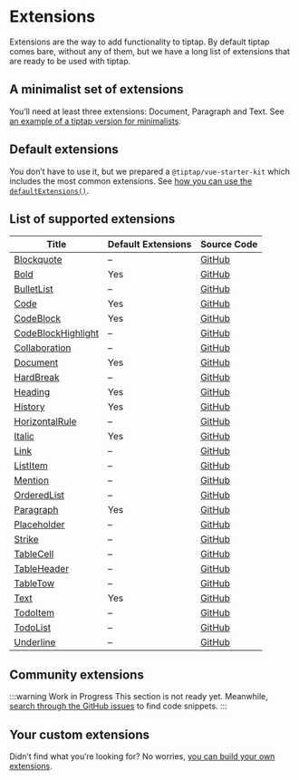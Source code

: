 # Extensions

Extensions are the way to add functionality to tiptap. By default tiptap comes bare, without any of them, but we have a long list of extensions that are ready to be used with tiptap.

## A minimalist set of extensions

You’ll need at least three extensions: Document, Paragraph and Text. See [an example of a tiptap version for minimalists](/examples/simple).

## Default extensions

You don’t have to use it, but we prepared a `@tiptap/vue-starter-kit` which includes the most common extensions. See [how you can use the `defaultExtensions()`](/examples/basic).

## List of supported extensions

| Title | Default Extensions | Source Code |
| ----- | ------- | ----------- |
| [Blockquote](/api/extensions/blockquote) | – | [GitHub](https://github.com/ueberdosis/tiptap-next/blob/main/packages/extension-blockquote/)
| [Bold](/api/extensions/bold) | Yes | [GitHub](https://github.com/ueberdosis/tiptap-next/blob/main/packages/extension-bold/)
| [BulletList](/api/extensions/bullet-list) | – | [GitHub](https://github.com/ueberdosis/tiptap-next/blob/main/packages/extension-bullet-list/)
| [Code](/api/extensions/code) | Yes | [GitHub](https://github.com/ueberdosis/tiptap-next/blob/main/packages/extension-code/)
| [CodeBlock](/api/extensions/code-block) | Yes | [GitHub](https://github.com/ueberdosis/tiptap-next/blob/main/packages/extension-code-block/)
| [CodeBlockHighlight](/api/extensions/code-block-highlight) | – | [GitHub](https://github.com/ueberdosis/tiptap-next/blob/main/packagescode-block-highlight/extension-/)
| [Collaboration](/api/extensions/collaboration) | – | [GitHub](https://github.com/ueberdosis/tiptap-next/blob/main/packages/extension-collaboration/)
| [Document](/api/extensions/document) | Yes | [GitHub](https://github.com/ueberdosis/tiptap-next/blob/main/packages/extension-document/)
| [HardBreak](/api/extensions/hard-break) | – | [GitHub](https://github.com/ueberdosis/tiptap-next/blob/main/packages/extension-hard-break/)
| [Heading](/api/extensions/heading) | Yes | [GitHub](https://github.com/ueberdosis/tiptap-next/blob/main/packages/extension-heading/)
| [History](/api/extensions/history) | Yes | [GitHub](https://github.com/ueberdosis/tiptap-next/blob/main/packages/extension-history/)
| [HorizontalRule](/api/extensions/horizontal-rule) | – | [GitHub](https://github.com/ueberdosis/tiptap-next/blob/main/packages/extension-horizontal-rule/)
| [Italic](/api/extensions/italic) | Yes | [GitHub](https://github.com/ueberdosis/tiptap-next/blob/main/packages/extension-italic/)
| [Link](/api/extensions/link) | – | [GitHub](https://github.com/ueberdosis/tiptap-next/blob/main/packages/extension-link/)
| [ListItem](/api/extensions/list-item) | – | [GitHub](https://github.com/ueberdosis/tiptap-next/blob/main/packages/extension-list-item/)
| [Mention](/api/extensions/mention) | – | [GitHub](https://github.com/ueberdosis/tiptap-next/blob/main/packages/extension-mention/)
| [OrderedList](/api/extensions/ordered-list) | – | [GitHub](https://github.com/ueberdosis/tiptap-next/blob/main/packages/extension-ordered-list/)
| [Paragraph](/api/extensions/paragraph) | Yes | [GitHub](https://github.com/ueberdosis/tiptap-next/blob/main/packages/extension-paragraph/)
| [Placeholder](/api/extensions/placeholder) | – | [GitHub](https://github.com/ueberdosis/tiptap-next/blob/main/packages/extension-placeholder/)
| [Strike](/api/extensions/strike) | – | [GitHub](https://github.com/ueberdosis/tiptap-next/blob/main/packages/extension-strike/)
| [TableCell](/api/extensions/table-cell) | – | [GitHub](https://github.com/ueberdosis/tiptap-next/blob/main/packages/extension-table-cell/)
| [TableHeader](/api/extensions/table-header) | – | [GitHub](https://github.com/ueberdosis/tiptap-next/blob/main/packages/extension-table-header/)
| [TableTow](/api/extensions/table-row) | – | [GitHub](https://github.com/ueberdosis/tiptap-next/blob/main/packages/extension-table-row/)
| [Text](/api/extensions/text) | Yes | [GitHub](https://github.com/ueberdosis/tiptap-next/blob/main/packages/extension-text/)
| [TodoItem](/api/extensions/todo-item) | – | [GitHub](https://github.com/ueberdosis/tiptap-next/blob/main/packages/extension-todo-item/)
| [TodoList](/api/extensions/todo-list) | – | [GitHub](https://github.com/ueberdosis/tiptap-next/blob/main/packages/extension-todo-list/)
| [Underline](/api/extensions/underline) | – | [GitHub](https://github.com/ueberdosis/tiptap-next/blob/main/packages/extension-underline/)

## Community extensions

:::warning Work in Progress
This section is not ready yet. Meanwhile, [search through the GitHub issues](https://github.com/ueberdosis/tiptap/issues) to find code snippets.
:::

## Your custom extensions

Didn’t find what you’re looking for? No worries, [you can build your own extensions](/guide/custom-extensions).

[@npmjs-tiptap-commands]: https://npmjs.org/package/tiptap-commands
